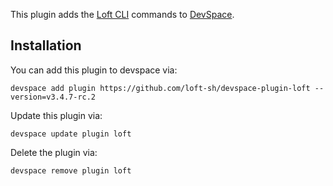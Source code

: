 This plugin adds the [Loft CLI](https://github.com/loft-sh/loft) commands to [DevSpace](https://github.com/loft-sh/devspace). 

## Installation

You can add this plugin to devspace via:
```
devspace add plugin https://github.com/loft-sh/devspace-plugin-loft --version=v3.4.7-rc.2
```

Update this plugin via:
```
devspace update plugin loft
```

Delete the plugin via:
```
devspace remove plugin loft
```
